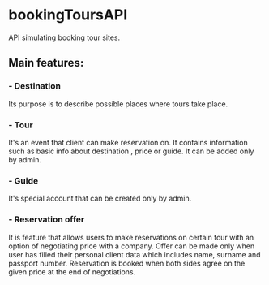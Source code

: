 # bookingToursAPI

API simulating booking tour sites.


<h2>Main features:</h2>


<h3>- Destination </h3>

Its purpose is to describe  possible places where tours take place.


<h3>- Tour </h3>

It's an event that client can make reservation on. It contains information such as basic info about destination , price or guide.
It can be added only by admin.

<h3>- Guide </h3>

It's special account that can be created only by admin.

<h3>- Reservation offer </h3>

It is feature that allows users to make reservations on certain tour with an option of negotiating price with a company.
Offer can be made only when user has filled their personal client data which includes name, surname and passport number.
Reservation is booked when both sides agree on the given price at the end of negotiations.


